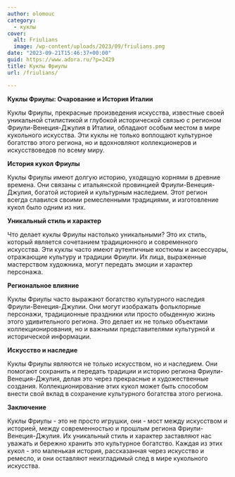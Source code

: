 ```yaml
---
author: olomouc
category:
  - куклы
cover:
  alt: Friulians
  image: /wp-content/uploads/2023/09/friulians.png
date: "2023-09-21T15:46:37+00:00"
guid: https://www.adora.ru/?p=2429
title: Куклы Фриулы
url: /friulians/

---
```

**Куклы Фриулы: Очарование и История Италии**

Куклы Фриулы, прекрасные произведения искусства, известные своей уникальной стилистикой и глубокой исторической связью с регионом Фриули-Венеция-Джулия в Италии, обладают особым местом в мире кукольного искусства. Эти куклы не только воплощают культурное богатство этого региона, но и вдохновляют коллекционеров и искусствоведов по всему миру.

**История кукол Фриулы**

Куклы Фриулы имеют долгую историю, уходящую корнями в древние времена. Они связаны с итальянской провинцией Фриули-Венеция-Джулия, богатой историей и культурным наследием. Этот регион всегда славился своими ремесленными традициями, и изготовление кукол было одним из них.

**Уникальный стиль и характер**

Что делает куклы Фриулы настолько уникальными? Это их стиль, который является сочетанием традиционного и современного искусства. Эти куклы часто имеют аутентичные костюмы и аксессуары, отражающие культуру и традиции Фриули. Их лица, выраженные мастерством художника, могут передать эмоции и характер персонажа.

**Региональное влияние**

Куклы Фриулы часто выражают богатство культурного наследия Фриули-Венеция-Джулии. Они могут изображать фольклорные персонажи, традиционные праздники или просто обыденную жизнь этого удивительного региона. Это делает их не только объектами коллекционирования, но и важными представителями культурной и исторической информации.

**Искусство и наследие**

Куклы Фриулы являются не только искусством, но и наследием. Они помогают сохранить и передать традиции и историю региона Фриули-Венеция-Джулия, делая это через прекрасные и художественные создания. Коллекционирование этих кукол может быть способом внести свой вклад в сохранение культурного богатства этого региона.

**Заключение**

Куклы Фриулы \- это не просто игрушки, они \- мост между искусством и историей, между современностью и прошлым региона Фриули\-Венеция\-Джулия. Их уникальный стиль и характер заставляют нас уважать и бережно хранить это культурное богатство. Каждая из этих кукол \- это маленькая история, рассказанная через искусство и ремесло, и они оставляют неизгладимый след в мире кукольного искусства.
